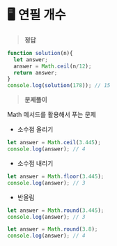 
# 🖥 연필 개수

> **정답**
> 

```jsx
function solution(n){
  let answer;
  answer = Math.ceil(n/12);
  return answer;
}
console.log(solution(178)); // 15
```

> **문제풀이**
> 

Math 메서드를 활용해서 푸는 문제

- 소수점 올리기

```jsx
let answer = Math.ceil(3.445);
console.log(answer); // 4
```

- 소수점 내리기

```jsx
let answer = Math.floor(3.445);
console.log(answer); // 3
```

- 반올림

```jsx
let answer = Math.round(3.445);
console.log(answer); // 3

let answer = Math.round(3.8);
console.log(answer); // 4
```

